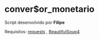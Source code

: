 # conver$or_monetario
Script desenvolvido por **Filipe**

Requisitos:
[requests](https://pypi.org/project/requests/) ,
[BeautifulSoup4](https://pypi.org/project/beautifulsoup4/)

